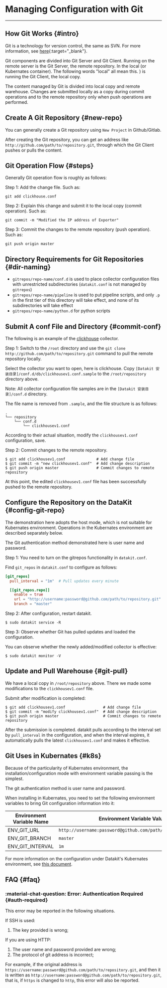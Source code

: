 # Managing Configuration with Git
---

## How Git Works {#intro}

Git is a technology for version control, the same as SVN. For more information, see [here](https://www.runoob.com/git/git-tutorial.html){:target="_blank"}.

Git components are divided into Git Server and Git Client. Running on the remote server is the Git Server, the remote repository. In the local (or Kubernates container). The following words "local" all mean this. ) is running the Git Client, the local copy.

The content managed by Git is divided into local copy and remote warehouse. Changes are submitted locally as a copy during commit operations and to the remote repository only when push operations are performed.

## Create A Git Repository {#new-repo}

You can generally create a Git repository using `New Project` in Github/Gitlab.

After creating the Git repository, you can get an address like `http://github.com/path/to/repository.git`, through which the Git Client pushes or pulls the content.

## Git Operation Flow {#steps}

Generally Git operation flow is roughly as follows:

Step 1: Add the change file. Such as:

```shell
git add clickhouse.conf
```

Step 2: Explain this change and submit it to the local copy (commit operation). Such as:

```shell
git commit -m "Modified the IP address of Exporter"
```

Step 3: Commit the changes to the remote repository (push operation). Such as:

```shell
git push origin master
```

## Directory Requirements for Git Repositories {#dir-naming}

- `gitrepos/repo-name/conf.d` is used to place collector configuration files with unrestricted subdirectories (`datakit.conf` is not managed by `gitrepos`)
- `gitrepos/repo-name/pipeline` is used to put pipeline scripts, and only `.p` in the first tier of this directory will take effect, and none of its subdirectories will take effect
- `gitrepos/repo-name/python.d` for python scripts

## Submit A conf File and Directory {#commit-conf}

The following is an example of the [clickhouse](clickhousev1.md) collector.

Step 1: Switch to the `/root` directory and use the `git clone http://github.com/path/to/repository.git` command to pull the remote repository locally.

Select the collector you want to open, here is clickhouse. Copy `[Datakit 安装目录]/conf.d/db/clickhousev1.conf.sample` to the `/root/repository` directory above.

Note: All collector configuration file samples are in the `[Datakit 安装目录]/conf.d` directory.

The file name is removed from `.sample`, and the file structure is as follows:

```shell
.
└── repository
    └── conf.d
        └── clickhousev1.conf
```

According to their actual situation, modify the `clickhousev1.conf` configuration, save.

Step 2: Commit changes to the remote repository.

```shell
$ git add clickhousev1.conf              # Add change file
$ git commit -m "new clickhousev1.conf"  # Add change description
$ git push origin master                 # Commit changes to remote repository
```

At this point, the edited `clickhousev1.conf` file has been successfully pushed to the remote repository.

## Configure the Repository on the DataKit {#config-git-repo}

The demonstration here adopts the host mode, which is not suitable for Kubernates environment. Operations in the Kubernates environment are described separately below.

The Git authentication method demonstrated here is user name and password.

Step 1: You need to turn on the gitrepos functionality in `datakit.conf`.

Find `git_repos` in `datakit.conf` to configure as follows:

```toml
[git_repos]
  pull_interval = "1m"  # Pull updates every minute

  [[git_repos.repo]]
    enable = true                                                       # Open to pull this Git branch.
    url = "http://username:password@github.com/path/to/repository.git"  # User name/password authentication is used.
    branch = "master"                                                   # The name of the branch to pull. Usually master.
```

Step 2: After configuration, restart datakit.

```shell
$ sudo datakit service -R
```

Step 3: Observe whether Git has pulled updates and loaded the configuration.

You can observe whether the newly added/modified collector is effective:

```shell
$ sudo datakit monitor -V
```

## Update and Pull Warehouse {#git-pull}

We have a local copy in `/root/repository` above. There we made some modifications to the `clickhousev1.conf` file.

Submit after modification is completed:

```shell
$ git add clickhousev1.conf                 # Add change file
$ git commit -m "modify clickhousev1.conf"  # Add change description
$ git push origin master                    # Commit changes to remote repository
```

After the submission is completed. datakit pulls according to the interval set by `pull_interval` in the configuration, and when the interval expires, it automatically pulls the latest `clickhousev1.conf` and makes it effective.

## Git Uses in Kubernates {#k8s}

Because of the particularity of Kubernates environment, the installation/configuration mode with environment variable passing is the simplest.

The git authentication method is user name and password.

When installing in Kubernates, you need to set the following environment variables to bring Git configuration information into it:

| Environment Variable Name       | Environment Variable Value                                                   |
| ----             | ----                                                         |
| ENV_GIT_URL      | `http://username:password@github.com/path/to/repository.git` |
| ENV_GIT_BRANCH   | `master`                                                     |
| ENV_GIT_INTERVAL | `1m`                                                         |

For more information on the configuration under Datakit's Kubernates environment, see [this document](k8s-config-how-to.md#via-env-config).

## FAQ {#faq}

### :material-chat-question: Error: Authentication Required {#auth-required}

This error may be reported in the following situations.

If SSH is used:

1. The key provided is wrong;

If you are using HTTP:

1. The user name and password provided are wrong;
2. The protocol of git address is incorrect;

For example, if the original address is `https://username:password@github.com/path/to/repository.git`, and then it is written as `http://username:password@github.com/path/to/repository.git`, that is, if `https` is changed to `http`, this error will also be reported.
